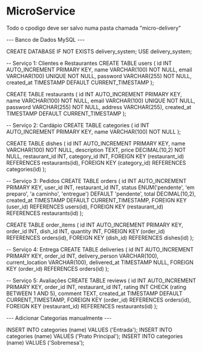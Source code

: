 # MicroService

Todo o cpodigo deve ser salvo numa pasta chamada "micro-delivery"


--- Banco de Dados MySQL ---

CREATE DATABASE IF NOT EXISTS delivery_system;
USE delivery_system;

-- Serviço 1: Clientes e Restaurantes
CREATE TABLE users (
    id INT AUTO_INCREMENT PRIMARY KEY,
    name VARCHAR(100) NOT NULL,
    email VARCHAR(100) UNIQUE NOT NULL,
    password VARCHAR(255) NOT NULL,
    created_at TIMESTAMP DEFAULT CURRENT_TIMESTAMP
);

CREATE TABLE restaurants (
    id INT AUTO_INCREMENT PRIMARY KEY,
    name VARCHAR(100) NOT NULL,
    email VARCHAR(100) UNIQUE NOT NULL,
    password VARCHAR(255) NOT NULL,
    address VARCHAR(255),
    created_at TIMESTAMP DEFAULT CURRENT_TIMESTAMP
);

-- Serviço 2: Cardápio
CREATE TABLE categories (
    id INT AUTO_INCREMENT PRIMARY KEY,
    name VARCHAR(100) NOT NULL
);

CREATE TABLE dishes (
    id INT AUTO_INCREMENT PRIMARY KEY,
    name VARCHAR(100) NOT NULL,
    description TEXT,
    price DECIMAL(10,2) NOT NULL,
    restaurant_id INT,
    category_id INT,
    FOREIGN KEY (restaurant_id) REFERENCES restaurants(id),
    FOREIGN KEY (category_id) REFERENCES categories(id)
);

-- Serviço 3: Pedidos
CREATE TABLE orders (
    id INT AUTO_INCREMENT PRIMARY KEY,
    user_id INT,
    restaurant_id INT,
    status ENUM('pendente', 'em preparo', 'a caminho', 'entregue') DEFAULT 'pendente',
    total DECIMAL(10,2),
    created_at TIMESTAMP DEFAULT CURRENT_TIMESTAMP,
    FOREIGN KEY (user_id) REFERENCES users(id),
    FOREIGN KEY (restaurant_id) REFERENCES restaurants(id)
);

CREATE TABLE order_items (
    id INT AUTO_INCREMENT PRIMARY KEY,
    order_id INT,
    dish_id INT,
    quantity INT,
    FOREIGN KEY (order_id) REFERENCES orders(id),
    FOREIGN KEY (dish_id) REFERENCES dishes(id)
);

-- Serviço 4: Entrega
CREATE TABLE deliveries (
    id INT AUTO_INCREMENT PRIMARY KEY,
    order_id INT,
    delivery_person VARCHAR(100),
    current_location VARCHAR(100),
    delivered_at TIMESTAMP NULL,
    FOREIGN KEY (order_id) REFERENCES orders(id)
);

-- Serviço 5: Avaliações
CREATE TABLE reviews (
    id INT AUTO_INCREMENT PRIMARY KEY,
    order_id INT,
    restaurant_id INT,
    rating INT CHECK (rating BETWEEN 1 AND 5),
    comment TEXT,
    created_at TIMESTAMP DEFAULT CURRENT_TIMESTAMP,
    FOREIGN KEY (order_id) REFERENCES orders(id),
    FOREIGN KEY (restaurant_id) REFERENCES restaurants(id)
);

--- Adicionar Categorias manualmente ---


INSERT INTO categories (name) VALUES ('Entrada');
INSERT INTO categories (name) VALUES ('Prato Principal');
INSERT INTO categories (name) VALUES ('Sobremesa');
